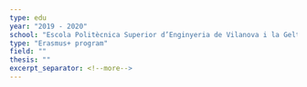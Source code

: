 ```yaml
---
type: edu
year: "2019 - 2020"
school: "Escola Politècnica Superior d’Enginyeria de Vilanova i la Geltrú, Universitat Politècnica de Catalunya"
type: "Erasmus+ program"
field: ""
thesis: ""
excerpt_separator: <!--more-->
---
```

<!--more-->

